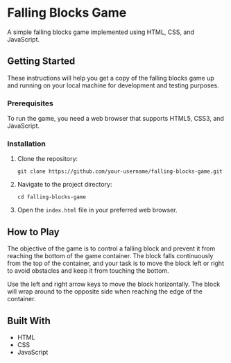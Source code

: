 
# Falling Blocks Game

A simple falling blocks game implemented using HTML, CSS, and JavaScript.



## Getting Started

These instructions will help you get a copy of the falling blocks game up and running on your local machine for development and testing purposes.

### Prerequisites

To run the game, you need a web browser that supports HTML5, CSS3, and JavaScript.

### Installation

1. Clone the repository:

   ```shell
   git clone https://github.com/your-username/falling-blocks-game.git
   ```

2. Navigate to the project directory:

   ```shell
   cd falling-blocks-game
   ```

3. Open the `index.html` file in your preferred web browser.

## How to Play

The objective of the game is to control a falling block and prevent it from reaching the bottom of the game container. The block falls continuously from the top of the container, and your task is to move the block left or right to avoid obstacles and keep it from touching the bottom.

Use the left and right arrow keys to move the block horizontally. The block will wrap around to the opposite side when reaching the edge of the container.

## Built With

- HTML
- CSS
- JavaScript

